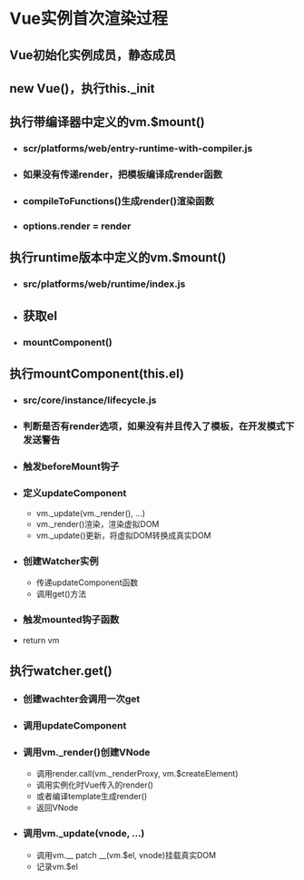 # Vue实例首次渲染过程

## Vue初始化实例成员，静态成员

## new Vue()，执行this._init

## 执行带编译器中定义的vm.$mount()

- ### scr/platforms/web/entry-runtime-with-compiler.js

- ### 如果没有传递render，把模板编译成render函数

- ### compileToFunctions()生成render()渲染函数

- ### options.render = render

## 执行runtime版本中定义的vm.$mount()

- ### src/platforms/web/runtime/index.js

- ## 获取el

- ### mountComponent()

## 执行mountComponent(this.el)

- ### src/core/instance/lifecycle.js

- ### 判断是否有render选项，如果没有并且传入了模板，在开发模式下发送警告

- ### 触发beforeMount钩子

- ### 定义updateComponent

  - vm._update(vm._render(), ...)
  - vm._render()渲染，渲染虚拟DOM
  - vm._update()更新，将虚拟DOM转换成真实DOM

- ### 创建Watcher实例

  - 传递updateComponent函数
  - 调用get()方法

- ### 触发mounted钩子函数

- return vm

## 执行watcher.get()

- ### 创建wachter会调用一次get

- ### 调用updateComponent

- ### 调用vm._render()创建VNode

  - 调用render.call(vm._renderProxy, vm.$createElement)
  - 调用实例化时Vue传入的render()
  - 或者编译template生成render()
  - 返回VNode

- ### 调用vm._update(vnode, ...)

  - 调用vm.__ patch __(vm.$el, vnode)挂载真实DOM
  - 记录vm.$el